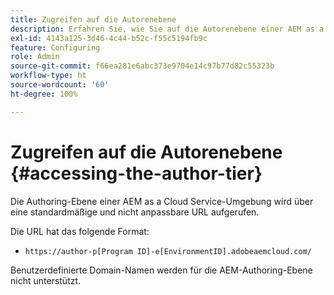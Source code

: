 ```yaml
---
title: Zugreifen auf die Autorenebene
description: Erfahren Sie, wie Sie auf die Autorenebene einer AEM as a Cloud Service-Umgebung zugreifen.
exl-id: 4143a125-3d46-4c44-b52c-f55c5194fb9c
feature: Configuring
role: Admin
source-git-commit: f66ea281e6abc373e9704e14c97b77d82c55323b
workflow-type: ht
source-wordcount: '60'
ht-degree: 100%

---
```


# Zugreifen auf die Autorenebene {#accessing-the-author-tier}

Die Authoring-Ebene einer AEM as a Cloud Service-Umgebung wird über eine standardmäßige und nicht anpassbare URL aufgerufen.

Die URL hat das folgende Format:

* `https://author-p[Program ID]-e[EnvironmentID].adobeaemcloud.com/`

Benutzerdefinierte Domain-Namen werden für die AEM-Authoring-Ebene nicht unterstützt.
